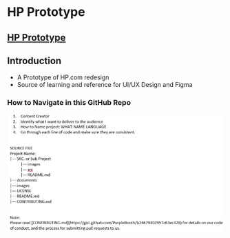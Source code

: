 # HP Prototype

## [HP Prototype](https://www.figma.com/file/CuQb0Mk5oNUXyj5N5ervhD/HP.com?node-id=199%3A910)

## Introduction
- A Prototype of HP.com redesign
- Source of learning and reference for UI/UX Design and Figma

### How to Navigate in this GitHub Repo
<img src='images/instruction.JPG'>
